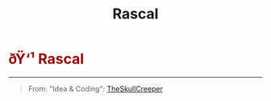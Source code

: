 ﻿---
lang: en-US
title: Rascal
prev:
next:
---

# <font color=#980404>ðŸ‘¹ <b>Rascal</b></font> <Badge text="Harmful" type="tip" vertical="middle"/>
---

> From: "Idea & Coding": [TheSkullCreeper](https://github.com/Loonie-Toons)
